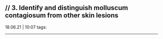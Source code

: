 // 3. Identify and distinguish molluscum contagiosum from other skin lesions
-------------
18.06.21 | 10:07
tags: 

_________________

